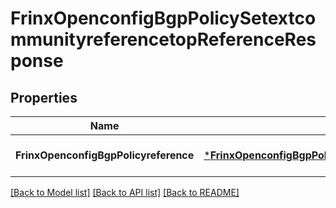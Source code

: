 # FrinxOpenconfigBgpPolicySetextcommunityreferencetopReferenceResponse

## Properties
Name | Type | Description | Notes
------------ | ------------- | ------------- | -------------
**FrinxOpenconfigBgpPolicyreference** | [***FrinxOpenconfigBgpPolicySetextcommunityreferencetopReference**](frinx.openconfig.bgp.policy.setextcommunityreferencetop.Reference.md) |  | [optional] [default to null]

[[Back to Model list]](../README.md#documentation-for-models) [[Back to API list]](../README.md#documentation-for-api-endpoints) [[Back to README]](../README.md)


